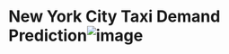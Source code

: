 # New York City Taxi Demand Prediction![image](https://user-images.githubusercontent.com/126985943/223764274-ac016e70-6bad-4a70-9ef2-de6704f3c8c0.png)
